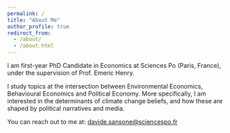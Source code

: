 ```yaml
---
permalink: /
title: "About Me"
author_profile: true
redirect_from: 
  - /about/
  - /about.html
---
```


I am first-year PhD Candidate in Economics at Sciences Po (Paris, France), under the supervision of Prof. Emeric Henry. 

I study topics at the intersection between Environmental Economics, Behavioural Economics and Political Economy. More specifically, I am interested in the determinants of climate change beliefs, and how these are shaped by political narratives and media. 

You can reach out to me at: davide.sansone@sciencespo.fr
